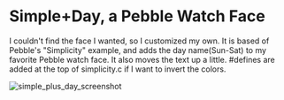 # Simple+Day, a Pebble Watch Face


I couldn't find the face I wanted, so I customized my own. It is based of Pebble's "Simplicity" example, and adds the day name(Sun-Sat) to my favorite Pebble watch face. It also moves the text up a little. #defines are added at the top of simplicity.c if I want to invert the colors.

![simple_plus_day_screenshot](https://cloud.githubusercontent.com/assets/3673902/7750691/a1a5cd8e-ffa3-11e4-8ea4-006844678f9f.png)
